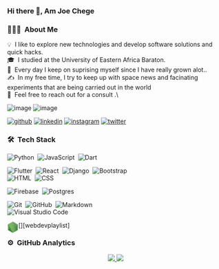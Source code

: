 ### Hi there 👋, Am Joe Chege


### 👨🏻‍💻 &nbsp;About Me

💡 &nbsp;I like to explore new technologies and develop software solutions and quick hacks.\
🎓 &nbsp;I studied at the University of Eastern Africa Baraton.\
🌱 &nbsp;Every day I keep on suprising myself since I have really grown alot..\
✍️ &nbsp;In my free time, I try to keep up with space news and facinating experiments that are being carried out in the world\
💬 &nbsp;Feel free to reach out  for a consult .\


![image](https://github.com/Joe-Chege/Joe-Chege/assets/122809157/9fccdff0-411a-40f0-bb4e-fdc490e3995e)
![image](https://github.com/Joe-Chege/Joe-Chege/assets/122809157/9e00ec2b-299d-497e-b0de-f84468fb8a00)


[<img src='https://cdn.jsdelivr.net/npm/simple-icons@3.0.1/icons/github.svg' alt='github' height='40'>](https://github.com/Joe-Chege)  [<img src='https://cdn.jsdelivr.net/npm/simple-icons@3.0.1/icons/linkedin.svg' alt='linkedin' height='40'>](https://www.linkedin.com/in/Joe-chege/)  [<img src='https://cdn.jsdelivr.net/npm/simple-icons@3.0.1/icons/instagram.svg' alt='instagram' height='40'>](https://www.instagram.com/joechege/)  [<img src='https://cdn.jsdelivr.net/npm/simple-icons@3.0.1/icons/twitter.svg' alt='twitter' height='40'>](https://twitter.com/Joe_chege_)  


### 🛠 &nbsp;Tech Stack

![Python](https://img.shields.io/badge/-Python-05122A?style=flat&logo=python)&nbsp;
![JavaScript](https://img.shields.io/badge/-JavaScript-05122A?style=flat&logo=javascript)&nbsp;
![Dart](https://img.shields.io/badge/-Dart-05122A?style=flat&logo=dart)&nbsp;

![Flutter](https://img.shields.io/badge/-Flutter-05122A?style=flat&logo=flutter)&nbsp;
![React](https://img.shields.io/badge/-React-05122A?style=flat&logo=react)&nbsp;
![Django](https://img.shields.io/badge/-Django-05122A?style=flat&logo=django&logoColor=092E20)&nbsp;
![Bootstrap](https://img.shields.io/badge/-Bootstrap-05122A?style=flat&logo=bootstrap&logoColor=563D7C)\
![HTML](https://img.shields.io/badge/-HTML-05122A?style=flat&logo=HTML5)&nbsp;
![CSS](https://img.shields.io/badge/-CSS-05122A?style=flat&logo=CSS3&logoColor=1572B6)&nbsp;

![Firebase](https://img.shields.io/badge/-Firebase-05122A?style=flat&logo=firebase&logoColor=1572B6)&nbsp;
![Postgres](https://img.shields.io/badge/-Postgres-05122A?style=flat&logo=postgres&logoColor=1572B6)&nbsp;

![Git](https://img.shields.io/badge/-Git-05122A?style=flat&logo=git)&nbsp;
![GitHub](https://img.shields.io/badge/-GitHub-05122A?style=flat&logo=github)&nbsp;
![Markdown](https://img.shields.io/badge/-Markdown-05122A?style=flat&logo=markdown)\
![Visual Studio Code](https://img.shields.io/badge/-Visual%20Studio%20Code-05122A?style=flat&logo=visual-studio-code&logoColor=007ACC)&nbsp;

[<img align="left" alt="Node.js" width="26px" src="https://raw.githubusercontent.com/github/explore/80688e429a7d4ef2fca1e82350fe8e3517d3494d/topics/nodejs/nodejs.png" />][webdevplaylist]


### ⚙️ &nbsp;GitHub Analytics

<p align="center">
<a href="https://github.com/Joe-Chege">
  <img height="180em" src="https://github-readme-stats-eight-theta.vercel.app/api?username=Joe-Chege&show_icons=true&theme=algolia&include_all_commits=true&count_private=true"/>
  <img height="180em" src="https://github-readme-stats-eight-theta.vercel.app/api/top-langs/?username=Joe-Chege&layout=compact&langs_count=8&theme=algolia"/>
</a>
</p>





